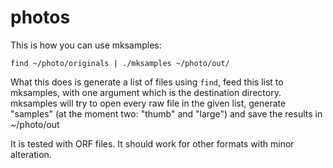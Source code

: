 # photos

This is how you can use mksamples:
```
find ~/photo/originals | ./mksamples ~/photo/out/
```

What this does is generate a list of files using `find`, feed this list to mksamples, with one argument which is the destination directory.
mksamples will try to open every raw file in the given list, generate "samples" (at the moment two: "thumb" and "large") and save the results in ~/photo/out

It is tested with ORF files. It should work for other formats with minor alteration.
